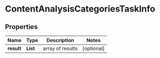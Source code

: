 # ContentAnalysisCategoriesTaskInfo


## Properties

| Name | Type | Description | Notes |
|------------ | ------------- | ------------- | -------------|
**result** | **List<ContentAnalysisCategoriesResultInfo>** | array of results |[optional]|